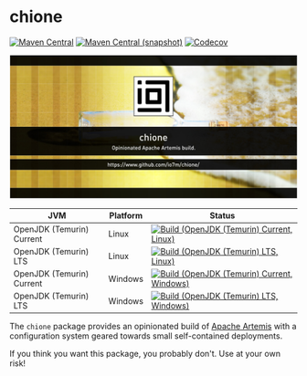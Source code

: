 chione
===

[![Maven Central](https://img.shields.io/maven-central/v/com.io7m.chione/com.io7m.chione.svg?style=flat-square)](http://search.maven.org/#search%7Cga%7C1%7Cg%3A%22com.io7m.chione%22)
[![Maven Central (snapshot)](https://img.shields.io/nexus/s/https/s01.oss.sonatype.org/com.io7m.chione/com.io7m.chione.svg?style=flat-square)](https://s01.oss.sonatype.org/content/repositories/snapshots/com/io7m/chione/)
[![Codecov](https://img.shields.io/codecov/c/github/io7m/chione.svg?style=flat-square)](https://codecov.io/gh/io7m/chione)

![chione](./src/site/resources/chione.jpg?raw=true)

| JVM | Platform | Status |
|-----|----------|--------|
| OpenJDK (Temurin) Current | Linux | [![Build (OpenJDK (Temurin) Current, Linux)](https://img.shields.io/github/actions/workflow/status/io7m/chione/main.linux.temurin.current.yml)](https://github.com/io7m/chione/actions?query=workflow%3Amain.linux.temurin.current)|
| OpenJDK (Temurin) LTS | Linux | [![Build (OpenJDK (Temurin) LTS, Linux)](https://img.shields.io/github/actions/workflow/status/io7m/chione/main.linux.temurin.lts.yml)](https://github.com/io7m/chione/actions?query=workflow%3Amain.linux.temurin.lts)|
| OpenJDK (Temurin) Current | Windows | [![Build (OpenJDK (Temurin) Current, Windows)](https://img.shields.io/github/actions/workflow/status/io7m/chione/main.windows.temurin.current.yml)](https://github.com/io7m/chione/actions?query=workflow%3Amain.windows.temurin.current)|
| OpenJDK (Temurin) LTS | Windows | [![Build (OpenJDK (Temurin) LTS, Windows)](https://img.shields.io/github/actions/workflow/status/io7m/chione/main.windows.temurin.lts.yml)](https://github.com/io7m/chione/actions?query=workflow%3Amain.windows.temurin.lts)|

The `chione` package provides an opinionated build of [Apache Artemis](https://activemq.apache.org/components/artemis/)
with a configuration system geared towards small self-contained deployments.

If you think you want this package, you probably don't. Use at your own risk!

